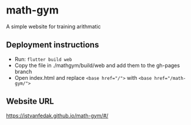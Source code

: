 # math-gym
A simple website for training arithmatic

## Deployment instructions
- Run: `flutter build web`
- Copy the file in ./mathgym/build/web and add them to the gh-pages branch
- Open index.html and replace `<base href="/">` with `<base href="/math-gym/">`

## Website URL

https://istvanfedak.github.io/math-gym/#/
